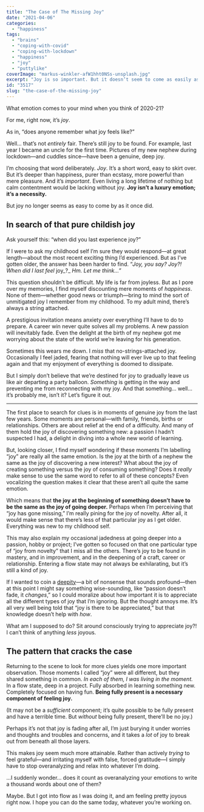 ```yaml
---
title: "The Case of The Missing Joy"
date: "2021-04-06"
categories: 
  - "happiness"
tags: 
  - "brains"
  - "coping-with-covid"
  - "coping-with-lockdown"
  - "happiness"
  - "joy"
  - "puttylike"
coverImage: "markus-winkler-afW1hht0NSs-unsplash.jpg"
excerpt: "Joy is so important. But it doesn’t seem to come as easily as it once did…"
id: "3517"
slug: "the-case-of-the-missing-joy"
---
```


What emotion comes to your mind when you think of 2020-21?

For me, right now, it’s _joy_. 

As in, “does anyone remember what joy feels like?”

<!--more-->

Well… that’s not _entirely_ fair. There’s still joy to be found. For example, last year I became an uncle for the first time. Pictures of my new nephew during lockdown—and cuddles since—have been a genuine, deep joy.

I’m choosing that word deliberately. _Joy_. It’s a short word, easy to skirt over. But it’s deeper than happiness, purer than ecstasy, more powerful than mere pleasure. And it’s _important_. Even living a long lifetime of nothing but calm contentment would be lacking without joy. **Joy isn’t a luxury emotion; it’s a necessity.**

But joy no longer seems as easy to come by as it once did. 

## **In search of that pure childish joy**

Ask yourself this: “when did you last experience joy?”

If I were to ask my childhood self I’m sure they would respond—at great length—about the most recent exciting thing I’d experienced. But as I’ve gotten older, the answer has been harder to find. “_Joy, you say? Joy?! When did I last feel_ joy_?_ _Hm. Let me think…”_

This question shouldn’t be difficult. My life is far from joyless. But as I pore over my memories, I find myself discounting mere moments of _happiness_. None of them—whether good news or triumph—bring to mind the sort of unmitigated joy I remember from my childhood. To my adult mind, there’s always a string attached.

A prestigious invitation means anxiety over everything I’ll have to do to prepare. A career win never quite solves all my problems. A new passion will inevitably fade. Even the delight at the birth of my nephew got me worrying about the state of the world we’re leaving for his generation.

Sometimes this wears me down. I _miss_ that no-strings-attached joy. Occasionally I feel jaded, fearing that nothing will ever live up to that feeling again and that my enjoyment of everything is doomed to dissipate. 

But I simply don’t believe that we’re destined for joy to gradually leave us like air departing a party balloon. _Something_ is getting in the way and preventing me from reconnecting with my joy. And that something… well… it’s probably me, isn’t it? Let’s figure it out.

* * *

The first place to search for clues is in moments of genuine joy from the last few years. Some moments are personal—with family, friends, births or relationships. Others are about relief at the end of a difficulty. And many of them hold the joy of discovering something new: a passion I hadn’t suspected I had, a delight in diving into a whole new world of learning.

But, looking closer, I find myself wondering if these moments I’m labelling “joy” are really all the same emotion. Is the joy at the birth of a nephew the same as the joy of discovering a new interest? What about the joy of creating something versus the joy of consuming something? Does it _really_ make sense to use the same word to refer to all of these concepts? Even vocalizing the question makes it clear that these aren’t all quite the same emotion. 

Which means that **the joy at the beginning of something doesn’t have to be the same as the joy of going deeper.** Perhaps when I’m perceiving that “joy has gone missing,” I’m really pining for the joy of novelty. After all, it would make sense that there’s less of that particular joy as I get older. Everything was new to my childhood self.

This may also explain my occasional jadedness at going deeper into a passion, hobby or project; I’ve gotten so focused on that one particular type of “joy from novelty” that I miss all the others. There’s joy to be found in mastery, and in improvement, and in the deepening of a craft, career or relationship. Entering a flow state may not always be exhilarating, but it’s still a kind of joy.

If I wanted to coin a [deepity](https://www.theguardian.com/lifeandstyle/2013/may/25/change-your-life-life-deepities-oliver-burkeman)—a bit of nonsense that sounds profound—then at this point I might say something wise-sounding, like “passion doesn’t fade, it _changes_,” so I could moralize about how important it is to appreciate all the different types of joy that I’m ignoring. But the thought annoys me. It’s all very well being told that “joy is there to be appreciated,” but that knowledge doesn’t help with _how_.

What am I supposed to do? Sit around consciously trying to appreciate joy?! I can’t think of anything _less_ joyous.

## **The pattern that cracks the case**

Returning to the scene to look for more clues yields one more important observation. Those moments I called “joy” were all different, but they shared something in common. _In each of them, I was living in the moment._ In a flow state, deep in a project. Fully absorbed in learning something new. Completely focused on having fun. **Being fully present is a necessary component of feeling joy.**

(It may not be a _sufficient_ component; it’s quite possible to be fully present and have a terrible time. But _without_ being fully present, there’ll be no joy.)

Perhaps it’s not that joy is fading after all, I’m just burying it under worries and thoughts and troubles and concerns, and it takes a _lot_ of joy to break out from beneath all those layers.

This makes joy seem much more attainable. Rather than actively _trying_ to feel grateful—and irritating myself with false, forced gratitude—I simply have to stop overanalyzing and relax into whatever I’m doing.

…I suddenly wonder... does it count as overanalyzing your emotions to write a thousand words about one of them? 

Maybe. But I got into flow as I was doing it, and am feeling pretty joyous right now. I hope you can do the same today, whatever you’re working on.
